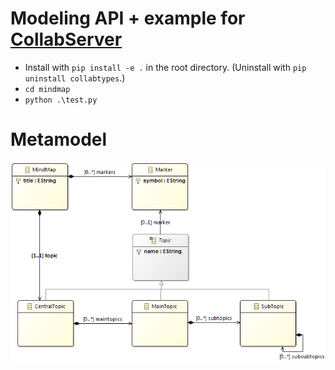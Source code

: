# Modeling API + example for [CollabServer](https://github.com/collabserver/)

* Install with `pip install -e .` in the root directory. (Uninstall with `pip uninstall collabtypes`.)
* `cd mindmap`
* `python .\test.py`

# Metamodel

<img src="https://raw.githubusercontent.com/david-istvan/collabserver-modeling/main/mindmap/mindmapMM.png?raw=true" width="800"/>

